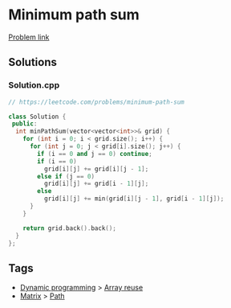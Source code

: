 # Minimum path sum

[Problem link](https://leetcode.com/problems/minimum-path-sum)

## Solutions


### Solution.cpp
```cpp
// https://leetcode.com/problems/minimum-path-sum

class Solution {
 public:
  int minPathSum(vector<vector<int>>& grid) {
    for (int i = 0; i < grid.size(); i++) {
      for (int j = 0; j < grid[i].size(); j++) {
        if (i == 0 and j == 0) continue;
        if (i == 0)
          grid[i][j] += grid[i][j - 1];
        else if (j == 0)
          grid[i][j] += grid[i - 1][j];
        else
          grid[i][j] += min(grid[i][j - 1], grid[i - 1][j]);
      }
    }

    return grid.back().back();
  }
};
```
## Tags

* [Dynamic programming](/Collections/dynamic-programming.md#dynamic-programming) > [Array reuse](/Collections/dynamic-programming.md#array-reuse)
* [Matrix](/Collections/matrix.md#matrix) > [Path](/Collections/matrix.md#path)

